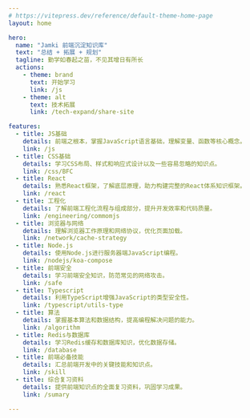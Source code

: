```yaml
---
# https://vitepress.dev/reference/default-theme-home-page
layout: home

hero:
  name: "Jamki 前端沉淀知识库"
  text: "总结 + 拓展 + 规划"
  tagline: 勤学如春起之苗，不见其增日有所长
  actions:
    - theme: brand
      text: 开始学习
      link: /js
    - theme: alt
      text: 技术拓展
      link: /tech-expand/share-site

features:
  - title: JS基础
    details: 前端之根本，掌握JavaScript语言基础，理解变量、函数等核心概念。
    link: /js
  - title: CSS基础
    details: 学习CSS布局、样式和响应式设计以及一些容易忽略的知识点。
    link: /css/BFC
  - title: React
    details: 熟悉React框架，了解底层原理，助力构建完整的React体系知识框架。
    link: /react
  - title: 工程化
    details: 了解前端工程化流程与组成部分，提升开发效率和代码质量。
    link: /engineering/commomjs
  - title: 浏览器与网络
    details: 理解浏览器工作原理和网络协议，优化页面加载。
    link: /network/cache-strategy
  - title: Node.js
    details: 使用Node.js进行服务器端JavaScript编程。
    link: /nodejs/koa-compose
  - title: 前端安全
    details: 学习前端安全知识，防范常见的网络攻击。
    link: /safe
  - title: Typescript
    details: 利用TypeScript增强JavaScript的类型安全性。
    link: /typescript/utils-type
  - title: 算法
    details: 掌握基本算法和数据结构，提高编程解决问题的能力。
    link: /algorithm
  - title: Redis与数据库
    details: 学习Redis缓存和数据库知识，优化数据存储。
    link: /database
  - title: 前端必备技能
    details: 汇总前端开发中的关键技能和知识点。
    link: /skill
  - title: 综合复习资料
    details: 提供前端知识点的全面复习资料，巩固学习成果。
    link: /sumary

---
```


